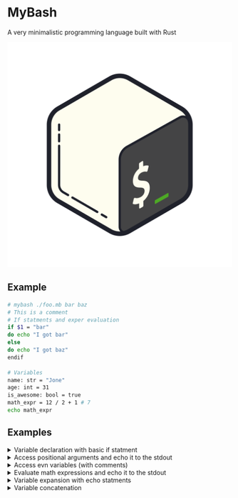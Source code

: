 # MyBash

A very minimalistic programming language built with Rust

<p align="center"> 
    <img src="./mybash.png" alt="My Bash" title="My Bash">
</p>

## Example

```bash
# mybash ./foo.mb bar baz
# This is a comment
# If statments and exper evaluation
if $1 = "bar"
do echo "I got bar"
else
do echo "I got baz"
endif

# Variables
name: str = "Jone"
age: int = 31
is_awesome: bool = true
math_expr = 12 / 2 + 1 # 7
echo math_expr
```

## Examples

<details>
<summary>Variable declaration with basic if statment</summary>

```bash
# mybash script.mb

age: int = 30
echo age
if age > 40
do echo "I am old"
else
do echo "I am still young"
endif
```

#### Output

```bash
30
I am still young
```

</details>

<details>
<summary>Access positional arguments and echo it to the stdout</summary>

```bash
# mybash script_5.mb me
echo $1

if $1 == 'me'
do echo "Hello, Ahmed"
else
do echo "Hi, :) ${1} ✋"
endif
```

#### Output

```bash
Ahmed
Hi, :) Ahmed ✋
```

</details>
<details>
<summary>Access evn variables (with comments)</summary>

```bash
# Echo env variables to the stdout
# example: mybash ./sript_6.mb foo bar baz
echo $PATH
echo $PWD # Current working directory

echo $0  # Should display the script name  (script_6.mb)
echo $1  # Should display the first arg (foo)
echo $2  # Should display the second arg (bar)

```

</details>

<details>
<summary>Evaluate math expressions and echo it to the stdout</summary>

```bash
res: int = (12 + 12) / 4
echo "(12 + 12) / 4 ⏬"
echo res
```

#### Output

```bash
(12 + 12) / 4 ⏬
6
```

</details>

<details>
<summary>Variable expansion with echo statments</summary>

```bash
name: str = "Jone"

echo "Hello, $name 🙌"

echo "PATH = ${PATH}"
echo "HOME = $HOME"
echo "PWD = $PWD"
echo "HOSTNAME = $HOSTNAME"
echo "HOSTTYPE = $HOSTTYPE"
```

</details>

<details>
<summary>Variable concatenation</summary>

```bash
f_name: str = "Jone"
l_name: str = "doe"

full_name: str = "${f_name} ${l_name}"

echo full_name
```

#### Output

```bash
My full name is Jone doe
```

</details>
